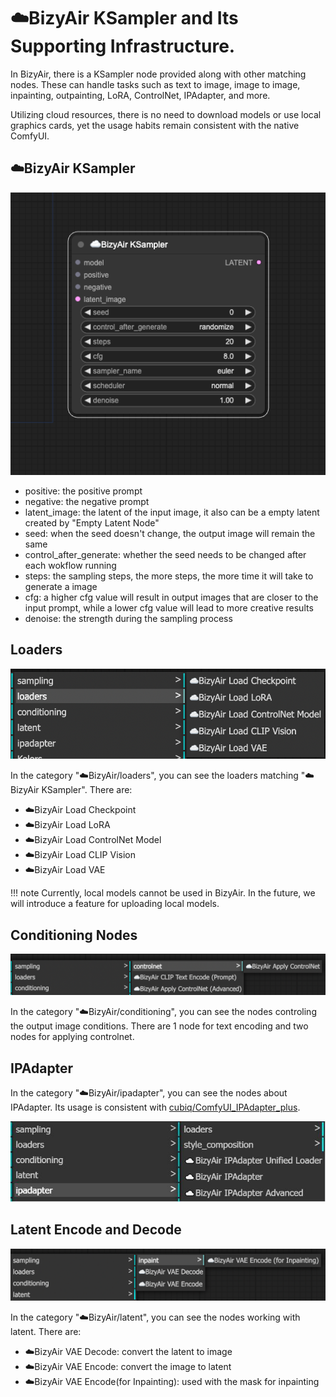 #  ☁️BizyAir KSampler and Its Supporting Infrastructure.

 In BizyAir, there is a KSampler node provided along with other matching nodes.
 These can handle tasks such as text to image, image to image, inpainting, outpainting, LoRA, ControlNet, IPAdapter, and more.
 
 Utilizing cloud resources, there is no need to download models or use local graphics cards, yet the usage habits remain consistent with the native ComfyUI.

## ☁️BizyAir KSampler

![](./imgs/bizyair-ksampler.png)

- positive: the positive prompt
- negative: the negative prompt
- latent_image: the latent of the input image, it also can be a empty latent created by "Empty Latent Node"
- seed: when the seed doesn't change, the output image will remain the same
- control_after_generate: whether the seed needs to be changed after each wokflow running
- steps: the sampling steps, the more steps, the more time it will take to generate a image
- cfg:  a higher cfg value will result in output images that are closer to the input prompt, while a lower cfg value will lead to more creative results
- denoise: the strength during the sampling process

## Loaders

![](./imgs/bizyair-loaders.png)

In the category "☁️BizyAir/loaders", you can see the loaders matching "☁️BizyAir KSampler". There are:

- ☁️BizyAir Load Checkpoint
- ☁️BizyAir Load LoRA
- ☁️BizyAir Load ControlNet Model
- ☁️BizyAir Load CLIP Vision
- ☁️BizyAir Load VAE

!!! note
      Currently, local models cannot be used in BizyAir. In the future, we will introduce a feature for uploading local models.

## Conditioning Nodes

![](./imgs/bizyair-conditioning.png)

In the category "☁️BizyAir/conditioning", you can see the nodes controling the output image conditions. There are 1 node for text encoding and two nodes for applying controlnet.

## IPAdapter

In the category "☁️BizyAir/ipadapter", you can see the nodes about IPAdapter. Its usage is consistent with [cubiq/ComfyUI_IPAdapter_plus](https://github.com/cubiq/ComfyUI_IPAdapter_plus).

![](./imgs/bizyair-ipadapter.jpg)

## Latent Encode and Decode

![](./imgs/bizyair-latent.png)

In the category "☁️BizyAir/latent", you can see the nodes working with latent. There are:

- ☁️BizyAir VAE Decode: convert the latent to image
- ☁️BizyAir VAE Encode: convert the image to latent
- ☁️BizyAir VAE Encode(for Inpainting): used with the mask for inpainting


